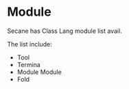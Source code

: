 # Module

Secane has Class Lang module list avail.

The list include:

- Tool
- Termina
- Module Module
- Fold